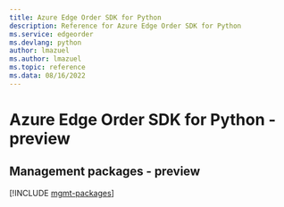 ```yaml
---
title: Azure Edge Order SDK for Python
description: Reference for Azure Edge Order SDK for Python
ms.service: edgeorder
ms.devlang: python
author: lmazuel
ms.author: lmazuel
ms.topic: reference
ms.data: 08/16/2022
---
```

# Azure Edge Order SDK for Python - preview

## Management packages - preview
[!INCLUDE [mgmt-packages](edge-order-mgmt-index.md)]
